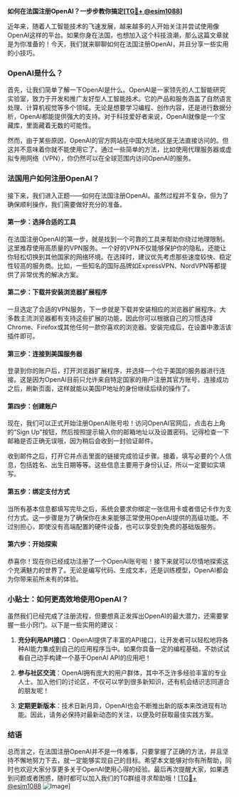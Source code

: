 **如何在法国注册OpenAI？一步步教你搞定[[TG💪+ @esim1088](https://t.me/s/esim1088)]**

近年来，随着人工智能技术的飞速发展，越来越多的人开始关注并尝试使用像OpenAI这样的平台。如果你身在法国，也想加入这个科技浪潮，那么这篇文章就是为你准备的！今天，我们就来聊聊如何在法国注册OpenAI，并且分享一些实用的小技巧。

### OpenAI是什么？

首先，让我们简单了解一下OpenAI是什么。OpenAI是一家领先的人工智能研究实验室，致力于开发和推广友好型人工智能技术。它的产品和服务涵盖了自然语言处理、计算机视觉等多个领域。无论是想要学习编程、创作内容，还是进行数据分析，OpenAI都能提供强大的支持。对于科技爱好者来说，OpenAI就像是一个宝藏库，里面藏着无数的可能性。

然而，由于某些原因，OpenAI的官方网站在中国大陆地区是无法直接访问的。但这并不意味着你就不能使用它了。通过一些简单的方法，比如使用代理服务器或虚拟专用网络（VPN），你仍然可以在全球范围内访问OpenAI的服务。

### 法国用户如何注册OpenAI？

接下来，我们进入正题——如何在法国注册OpenAI。虽然过程并不复杂，但为了确保顺利操作，我们需要做好充分的准备。

#### 第一步：选择合适的工具

在法国注册OpenAI的第一步，就是找到一个可靠的工具来帮助你绕过地理限制。这里推荐使用高质量的VPN服务。一个好的VPN不仅能够保护你的隐私，还能让你轻松切换到其他国家的网络环境。在选择时，建议优先考虑那些速度较快、稳定性较高的服务商。比如，一些知名的国际品牌如ExpressVPN、NordVPN等都提供了非常优秀的解决方案。

#### 第二步：下载并安装浏览器扩展程序

一旦选定了合适的VPN服务，下一步就是下载并安装相应的浏览器扩展程序。大多数主流浏览器都有支持这些扩展的功能，因此你可以根据自己的习惯选择Chrome、Firefox或其他任何一款你喜欢的浏览器。安装完成后，在设置中激活该插件即可。

#### 第三步：连接到美国服务器

登录到你的账户后，打开浏览器扩展程序，并选择一个位于美国的服务器进行连接。这是因为OpenAI目前只允许来自特定国家的用户注册其官方账号。连接成功之后，刷新页面，这样就能以美国IP地址的身份继续后续的操作了。

#### 第四步：创建账户

现在，我们可以正式开始注册OpenAI账号啦！访问OpenAI官网后，点击右上角的“Sign Up”按钮，然后按照提示输入你的邮箱地址以及设置密码。记得检查一下邮箱是否正确无误哦，因为稍后会收到一封验证邮件。

收到邮件之后，打开它并点击里面的链接完成验证步骤。接着，填写必要的个人信息，包括姓名、出生日期等等。这些信息主要用于身份认证，所以一定要如实填写。

#### 第五步：绑定支付方式

当所有基本信息都填写完毕之后，系统会要求你绑定一张信用卡或者借记卡作为支付方式。这一步骤是为了确保你在未来能够正常使用OpenAI提供的高级功能。不过别担心，即使没有高端配置的硬件设备，也可以享受到免费的基础版服务。

#### 第六步：开始探索

恭喜你！现在你已经成功注册了一个OpenAI账号啦！接下来就可以尽情地探索这个充满魅力的世界了。无论是编写代码、生成文本，还是训练模型，OpenAI都会为你带来前所未有的体验。

### 小贴士：如何更高效地使用OpenAI？

虽然我们已经完成了注册流程，但要想真正发挥出OpenAI的最大潜力，还需要掌握一些小窍门。以下是一些实用的建议：

1. **充分利用API接口**：OpenAI提供了丰富的API接口，让开发者可以轻松地将各种AI能力集成到自己的应用程序当中。如果你具备一定的编程基础，不妨试试看自己动手构建一个基于OpenAI API的应用吧！

2. **参与社区交流**：OpenAI拥有庞大的用户群体，其中不乏许多经验丰富的专业人士。加入他们的讨论区，不仅可以学到很多新知识，还有机会结识志同道合的朋友呢！

3. **定期更新版本**：技术日新月异，OpenAI也会不断推出新的版本来改进现有功能。因此，请务必保持对最新动态的关注，以便及时获取最佳实践方案。

### 结语

总而言之，在法国注册OpenAI并不是一件难事，只要掌握了正确的方法，并且坚持不懈地努力下去，就一定能够实现自己的目标。希望本文能够对你有所帮助，同时也欢迎大家分享更多关于OpenAI使用心得的经验。最后再次提醒大家，如果遇到问题或者困惑，随时都可以加入我们的TG群组寻求帮助哦！[[TG💪+ @esim1088](https://t.me/s/esim1088) ![Image](https://i.postimg.cc/4NQfJmqS/Snipaste-2025-05-13-00-14-12.png)]
